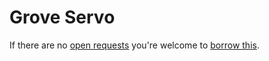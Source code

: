 # Grove Servo
If there are no [open requests](../../../../issues?q=is%3Aissue+is%3Aopen+%22Grove+Servo%22+in%3Atitle) you're welcome to [borrow this](../../../../issues/new?title=Borrow+request+for+Grove+Servo&body=1+piece+of+%5Bthis%5D%28..%2Fblob%2Fmain%2F.%2FHardware%2FActuators%2FGrove_Servo.md%29+for+~2+weeks.).